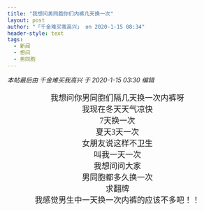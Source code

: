 ```yaml
---
title: "我想问男同胞你们内裤几天换一次"
layout: post
author: "「千金难买我高兴」 on 2020-1-15 08:34"
header-style: text
tags:
  - 新闻
  - 想问
  - 男同胞
---
```


<head></head>
<body>
 <i class="pstatus"> 本帖最后由 千金难买我高兴 于 2020-1-15 03:30 编辑 </i>
 <br> 
 <br> 
 <div align="center"> 
  <font face="新宋体"><font size="4">我想问你男同胞们隔几天换一次内裤呀</font></font> 
 </div> 
 <div align="center"> 
  <font face="新宋体"><font size="4">我现在冬天天气凉快</font></font> 
 </div> 
 <div align="center"> 
  <font face="新宋体"><font size="4">7天换一次</font></font> 
 </div> 
 <div align="center"> 
  <font face="新宋体"><font size="4">夏天3天一次</font></font> 
 </div> 
 <div align="center"> 
  <font face="新宋体"><font size="4">女朋友说这样不卫生</font></font> 
 </div> 
 <div align="center"> 
  <font face="新宋体"><font size="4">叫我一天一次</font></font> 
 </div> 
 <div align="center"> 
  <font face="新宋体"><font size="4">我想问问大家</font></font> 
 </div> 
 <div align="center"> 
  <font face="新宋体"><font size="4">男同胞都多久换一次</font></font> 
 </div> 
 <div align="center"> 
  <font face="新宋体"><font size="4">求翻牌</font></font> 
 </div> 
 <div align="center"> 
  <font face="新宋体"><font size="4">我感觉男生中一天换一次内裤的应该不多吧！！</font></font> 
 </div>
</body>


